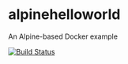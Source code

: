 # alpinehelloworld
An Alpine-based Docker example

[![Build Status](http://3.87.76.64:8080/buildStatus/icon?job=deploy-helloworld)](http://3.87.76.64:8080/job/deploy-helloworld/)
